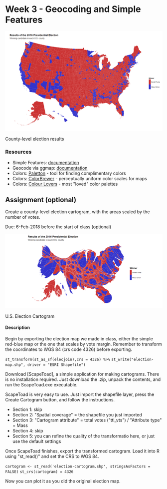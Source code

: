 # Week 3 - Geocoding and Simple Features


![US Election Map](https://github.com/MUSA-620-Spring-2018/MUSA-620-Week-3/blob/master/pres-election-map.png "US Election Map")

County-level election results

### Resources
- Simple Features: [documentation](https://cran.r-project.org/web/packages/sf/sf.pdf)
- Geocode via ggmap: [documentation](https://www.rdocumentation.org/packages/ggmap/versions/2.6.1/topics/geocode)
- Colors: [Paletton](http://paletton.com/) - tool for finding complimentary colors
- Colors: [ColorBrewer](http://colorbrewer2.org) - perceptually uniform color scales for maps
- Colors: [Colour Lovers](http://www.colourlovers.com/palettes/most-loved/all-time/meta) - most "loved" color palettes

## Assignment (optional)

Create a county-level election cartogram, with the areas scaled by the number of votes.

Due: 6-Feb-2018 before the start of class (optional)

![US Election Cartogram](https://github.com/MUSA-620-Spring-2018/MUSA-620-Week-3/blob/master/election-cartogram.png "US Election Cartogram")

U.S. Election Cartogram

#### Description

Begin by exporting the election map we made in class, either the simple red-blue map or the one that scales by vote margin. Remember to transform the coordinates to WGS 84 (crs code 4326) before exporting.

`st_transform(st_as_sf(elecjoin),crs = 4326) %>%`
  `st_write("election-map.shp", driver = "ESRI Shapefile")`

Download [ScapeToad], a simple application for making cartograms. There is no installation required. Just download the .zip, unpack the contents, and run the ScapeToad.exe executable.

ScapeToad is very easy to use. Just import the shapefile layer, press the Create Cartogram button, and follow the instructions.
- Section 1: skip
- Section 2: "Spatial coverage" = the shapefile you just imported
- Section 3: "Cartogram attribute" = total votes ("ttl_vts") / "Attribute type" = Mass
- Section 4: skip
- Section 5: you can refine the quality of the transformatio here, or just use the default settings

Once ScapeToad finishes, export the transformed cartogram. Load it into R using "st_read()" and set the CRS to WGS 84.

`cartogram <- st_read('election-cartogram.shp', stringsAsFactors = FALSE)`
`st_crs(cartogram) = 4326`

Now you can plot it as you did the original election map.

